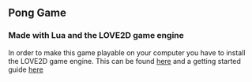 ## Pong Game
### Made with Lua and the LOVE2D game engine

In order to make this game playable on your computer you have to install the LOVE2D game engine. This can be found [here](https://love2d.org/) and a getting started guide [here](https://love2d.org/wiki/Getting_Started)